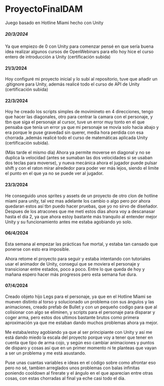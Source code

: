 # ProyectoFinalDAM
Juego basado en Hotline Miami hecho con Unity

##### 20/3/2024
Ya que empiezo de 0 con Unity para comenzar pensé en que sería buena idea realizar algunos cursos de OpenWebinars para ello hoy hice el curso entero de introducción a Unity (certificación subida)
#### 21/3/2024
 Hoy configuré mi proyecto inicial y lo subí al repositorio, tuve que añadir un .gitignore para Unity, además realicé todo el curso de API de Unity (certificación subida)
#### 22/3/2024
 Hoy he creado los scripts simples de movimineto en 4 direcciones, tengo que hacer las diagonales, otro para centrar la camara con el personaje, y tbn que siga el personaje al cursor, tuve un error muy tonto en el que pensaba que tenía un error ya que mi personaje se movía solo hacia abajo y era porque le puse gravedad sin querer, media hora perdida con esa chorrada ,además realicé todo el curso de matemáticas aplicada Unity (certificación subida).

(Más tarde el mismo día) Ahora ya permite moverse en diagonal y no se duplica la velocidad (antes se sumaban las dos velocidades si se usaban dos teclas para moverse), y nueva mecánica ahora el jugador puede pulsar shift y con el raton mirar alrededor para poder ver más lejos, siendo el limite el punto en el que ya no se puede ver al jugador.
#### 23/3/2024
  He conseguido unos sprites y assets de un proyecto de otro clon de hotline miami para unity, tal vez mas adelante los cambio o algo pero por ahora quedaran estos así tbn puedo hacer pruebas, que yo no sirvo de diseñador.
  Despues de los atracones que me metí estos días ahora voy a descanasar hasta el día 2, ya que ahora estoy bastante más tranquilo al entender mejor Unity y su funcionamiento antes me estaba agobiando yo solo.
#### 06/4/2024
Esta semana al empezar las prácticas fue mortal, y estaba tan cansado que ponerse con esto era imposible.

Ahora retome el proyecto para seguir y estaba intentando con tutoriales usar el animador de Unity, conseguí que se moviera el personaje y transicionar entre estados, poco a poco. Entre lo que queda de hoy y mañana espero hacer más progresos pero esta semana fue dura.
#### 07/4/2024
Creado objeto hijo Legs para el personaje, ya que en el Hotline Miami se mueven distinto al torso y solucionado un problema con sus ángulos y las animaciones, creado prefab de Bullet y con un pequeño codigo para que al colisionar con algo se eliminen, y scripts para el personaje para disparar y coger arma, pero estos dos ultimos bastante brutos como primera aproximación ya que me estaban dando muchos problemas ahora ya mejor.

Me estaba/estoy agobiando ya que al ser principiante con Unity y así me está dando miedo la escala del proyecto porque voy a tener que tener en cuenta que tipo de arma cojo, y según eso cambiar animaciones y puntos de disparo y cosas así que en un primer momento ni te planteas que vayan a ser un problema y me está asustando.

Puse unas cuantas variables e ideas en el código sobre como afrontar eso pero no sé, tambien arreglados unos problemas con balas infinitas poniendo cooldown al firerate y el ángulo en el que aparecían entre otras cosas, con estas chorradas al final ya eche casi todo el día.